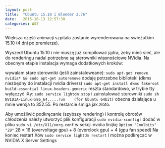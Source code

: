```yaml
---
layout: post
title:  "Ubuntu 15.10 i Blender 2.76"
date:   2015-10-13 12:57:30
categories: WSZ
---
```

Większa część animacji szpitala zostanie wyrenderowana na świeżutkim 15.10 (4 dni po premierze).

Wyszedł Ubuntu 15.10 i nie muszę już kompilować jądra, żeby mieć sieć, ale do renderingu nadal potrzebne są sterowniki własnościowe NVidia. Na obecnym etapie instalacja wymaga dodatkowych kroków:

wywalam stare sterowniki (jeśli zainstaloweane):
```sudo apt-get remove nvidia* && sudo apt-get autoremove```
dodaję potrzebne biblioteki (dkms niezbędny do instalacji nvidia drivers)
```sudo apt-get install dkms fakeroot build-essential linux-headers-generic```
reszta standardowo, w trybie tty wyłączyć iXy:
```sudo service lightdm stop```
i zainstalować sterowniki
```sudo sh NVIDIA-Linux-x86_64.....run    (for Ubuntu 64bit)```
obecna działająca u mnie wersja to 352.55.
Po restarcie śmiga jak złoto.

Aby umożliwić podkręcanie (szybszy rendering) i kontrolę obrotów chłodzenia należy utworzyć plik konfiguracji
```sudo nvidia-xconfig```
i dodać w pliku
```sudo vi /etc/X11/xorg.conf```
w sekcji nvidia linijkę
```Option "Coolbits" "29"```
28 = 16 (overvoltage gpu) + 8 (overclock gpu) + 4 (gpu fan speed)
Na koniec restart Xów
```sudo service lightdm restart``` i można podkręcać w NVIDIA X Server Settings
